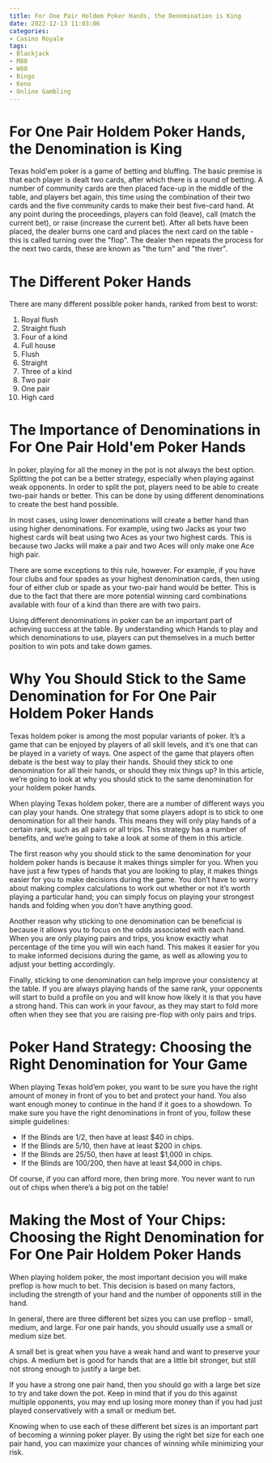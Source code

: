 ```yaml
---
title: For One Pair Holdem Poker Hands, the Denomination is King
date: 2022-12-13 11:03:06
categories:
- Casino Royale
tags:
- Blackjack
- M88
- W88
- Bingo
- Keno
- Online Gambling
---
```



#  For One Pair Holdem Poker Hands, the Denomination is King

Texas hold'em poker is a game of betting and bluffing. The basic premise is that each player is dealt two cards, after which there is a round of betting. A number of community cards are then placed face-up in the middle of the table, and players bet again, this time using the combination of their two cards and the five community cards to make their best five-card hand. At any point during the proceedings, players can fold (leave), call (match the current bet), or raise (increase the current bet). After all bets have been placed, the dealer burns one card and places the next card on the table - this is called turning over the "flop". The dealer then repeats the process for the next two cards, these are known as "the turn" and "the river".

# The Different Poker Hands

There are many different possible poker hands, ranked from best to worst:

1. Royal flush
2. Straight flush
3. Four of a kind
4. Full house 
5. Flush 
6. Straight 
7. Three of a kind 
8. Two pair 
9. One pair 
10. High card

#  The Importance of Denominations in For One Pair Hold'em Poker Hands

In poker, playing for all the money in the pot is not always the best option. Splitting the pot can be a better strategy, especially when playing against weak opponents. In order to split the pot, players need to be able to create two-pair hands or better. This can be done by using different denominations to create the best hand possible.

In most cases, using lower denominations will create a better hand than using higher denominations. For example, using two Jacks as your two highest cards will beat using two Aces as your two highest cards. This is because two Jacks will make a pair and two Aces will only make one Ace high pair.

There are some exceptions to this rule, however. For example, if you have four clubs and four spades as your highest denomination cards, then using four of either club or spade as your two-pair hand would be better. This is due to the fact that there are more potential winning card combinations available with four of a kind than there are with two pairs.

Using different denominations in poker can be an important part of achieving success at the table. By understanding which Hands to play and which denominations to use, players can put themselves in a much better position to win pots and take down games.

#  Why You Should Stick to the Same Denomination for For One Pair Holdem Poker Hands

Texas holdem poker is among the most popular variants of poker. It’s a game that can be enjoyed by players of all skill levels, and it’s one that can be played in a variety of ways. One aspect of the game that players often debate is the best way to play their hands. Should they stick to one denomination for all their hands, or should they mix things up? In this article, we’re going to look at why you should stick to the same denomination for your holdem poker hands.

When playing Texas holdem poker, there are a number of different ways you can play your hands. One strategy that some players adopt is to stick to one denomination for all their hands. This means they will only play hands of a certain rank, such as all pairs or all trips. This strategy has a number of benefits, and we’re going to take a look at some of them in this article.

The first reason why you should stick to the same denomination for your holdem poker hands is because it makes things simpler for you. When you have just a few types of hands that you are looking to play, it makes things easier for you to make decisions during the game. You don’t have to worry about making complex calculations to work out whether or not it’s worth playing a particular hand; you can simply focus on playing your strongest hands and folding when you don’t have anything good.

Another reason why sticking to one denomination can be beneficial is because it allows you to focus on the odds associated with each hand. When you are only playing pairs and trips, you know exactly what percentage of the time you will win each hand. This makes it easier for you to make informed decisions during the game, as well as allowing you to adjust your betting accordingly.

Finally, sticking to one denomination can help improve your consistency at the table. If you are always playing hands of the same rank, your opponents will start to build a profile on you and will know how likely it is that you have a strong hand. This can work in your favour, as they may start to fold more often when they see that you are raising pre-flop with only pairs and trips.

#  Poker Hand Strategy: Choosing the Right Denomination for Your Game

When playing Texas hold’em poker, you want to be sure you have the right amount of money in front of you to bet and protect your hand. You also want enough money to continue in the hand if it goes to a showdown. To make sure you have the right denominations in front of you, follow these simple guidelines:

- If the Blinds are $1/$2, then have at least $40 in chips.
- If the Blinds are $5/$10, then have at least $200 in chips.
- If the Blinds are $25/$50, then have at least $1,000 in chips.
- If the Blinds are $100/$200, then have at least $4,000 in chips.

Of course, if you can afford more, then bring more. You never want to run out of chips when there’s a big pot on the table!

#  Making the Most of Your Chips: Choosing the Right Denomination for For One Pair Holdem Poker Hands

When playing holdem poker, the most important decision you will make preflop is how much to bet. This decision is based on many factors, including the strength of your hand and the number of opponents still in the hand.

In general, there are three different bet sizes you can use preflop - small, medium, and large. For one pair hands, you should usually use a small or medium size bet.

A small bet is great when you have a weak hand and want to preserve your chips. A medium bet is good for hands that are a little bit stronger, but still not strong enough to justify a large bet.

If you have a strong one pair hand, then you should go with a large bet size to try and take down the pot. Keep in mind that if you do this against multiple opponents, you may end up losing more money than if you had just played conservatively with a small or medium bet.

Knowing when to use each of these different bet sizes is an important part of becoming a winning poker player. By using the right bet size for each one pair hand, you can maximize your chances of winning while minimizing your risk.